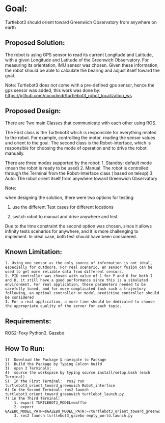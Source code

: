 # Goal:
Turtlebot3 should orient toward Greenwich Observatory from anywhere on earth

## Proposed Solution:

The robot is using GPS sensor to read its current Longitude and Latitude, with a given  Longitude and Latitude of the Greenwich Observatory. For measuring its  orientation, IMU sensor was chosen. Given these information, the robot should be able to calculate the bearing and adjust itself toward the goal.

Note: Turtlebot3 does not come with a pre-defined gps sensor, hence the gps sensor was added, this work was done by: https://github.com/cocodmdr/turtlebot3_robot_localization_ws

## Proposed Design:

There are Two main Classes that communicate with each other using ROS. 

The First class is the Turtlebot3 which is responsible for everything related to the robot. For example, controlling the motor, reading the sensor values and orient to the goal. 
The second class is the Robot-Interface, which is responsible for choosing the mode of operation and to drive the robot manually.

There are three modes supported by the robot: 
    1. Standby: default mode (mean the robot is ready to be used) 
    2. Manual: The robot is controlled through the Terminal from the Robot-Interface class ( based on teleop)
    3. Auto: The robot orient itself from anywhere toward Greenwich Observatory


Note: 

when designing the solution, there were two options for testing: 

1) use the different Test cases for different locations

2) switch robot to manual and drive anywhere and test.

Due to the time constraint the second option was chosen, since it allows infinity tests scenarios for anywhere, and it is more challenging to implement. In ideal case, both test should have been considered. 

## Known Limitation: 

    1. Using one sensor as the only source of information is not ideal, especially for outdoors. For real scenario, an sensor fusion can be used to get more reliable data from different sensors. 
    2. PID controller was chosen with value of 1 for P and 0 for both I and D, it still have a good performance since this is a simulated environment. For real application, these parameters needed to be carefully tuned, and for more complicated task such a trajectory following, an optimal controller or model predictive controller should be considered
    3. For a real application, a more time should be dedicated to choose the appropriate quality of the server for each topic. 


## Requirements: 

ROS2-Foxy
Python3.
Gazebo

## How To Run: 

    1)  Download the Package & navigate to Package
    2)  Build the Package by Typing Colcon build 
    3)  open 3 Terminals:
    4)  source the workspace by typing source install/setup.bash (each Terminal)
    5)  In the First Terminal:  ros2 run turtlebot3_orient_toward_greenwich Robot_interface 
    6) In the Second Terminal: ros2 launch turtlebot3_orient_toward_greenwich turtlebot_launch.py 
    7) in The Third Terminal: 
        1. export TURTLEBOT3_MODEL=waffle
        2. export GAZEBO_MODEL_PATH=$GAZEBO_MODEL_PATH:~/turtlebot3_orient_toward_greenwich_ws/src/turtlebot3_simulations/turtlebot3_gazebo/models/
        3. ros2 launch turtlebot3_gazebo empty_world.launch.py


~~~
